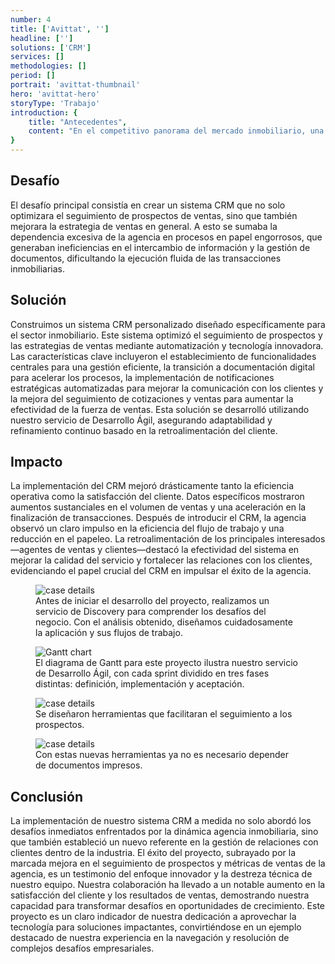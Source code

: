 ```yaml
---
number: 4
title: ['Avittat', '']
headline: ['']
solutions: ['CRM']
services: []
methodologies: []
period: []
portrait: 'avittat-thumbnail'
hero: 'avittat-hero'
storyType: 'Trabajo'
introduction: {
    title: "Antecedentes",
    content: "En el competitivo panorama del mercado inmobiliario, una empresa emprendió un viaje para redefinir su estrategia de ventas y gestión de clientes. Al identificar ineficiencias clave en el seguimiento de prospectos y una dependencia de métodos obsoletos, la empresa vislumbró la posibilidad de aprovechar la tecnología para fomentar el crecimiento y mejorar la eficacia operativa. El proyecto central de esta transformación fue el desarrollo de un sistema CRM especializado, diseñado específicamente para optimizar el proceso de ventas y mejorar la comunicación. Este marcó el primer paso de la empresa hacia la modernización digital y la consecución de la excelencia operativa."
}
---
```


<div>
    <h2>Desafío</h2>
    <p>El desafío principal consistía en crear un sistema CRM que no solo optimizara el seguimiento de prospectos de ventas, sino que también mejorara la estrategia de ventas en general. A esto se sumaba la dependencia excesiva de la agencia en procesos en papel engorrosos, que generaban ineficiencias en el intercambio de información y la gestión de documentos, dificultando la ejecución fluida de las transacciones inmobiliarias.</p>
</div>

<div>
    <h2>Solución</h2>
    <p>Construimos un sistema CRM personalizado diseñado específicamente para el sector inmobiliario. Este sistema optimizó el seguimiento de prospectos y las estrategias de ventas mediante automatización y tecnología innovadora. Las características clave incluyeron el establecimiento de funcionalidades centrales para una gestión eficiente, la transición a documentación digital para acelerar los procesos, la implementación de notificaciones estratégicas automatizadas para mejorar la comunicación con los clientes y la mejora del seguimiento de cotizaciones y ventas para aumentar la efectividad de la fuerza de ventas. Esta solución se desarrolló utilizando nuestro servicio de Desarrollo Ágil, asegurando adaptabilidad y refinamiento continuo basado en la retroalimentación del cliente.</p>
</div>

<div>
    <h2>Impacto</h2>
    <p>La implementación del CRM mejoró drásticamente tanto la eficiencia operativa como la satisfacción del cliente. Datos específicos mostraron aumentos sustanciales en el volumen de ventas y una aceleración en la finalización de transacciones. Después de introducir el CRM, la agencia observó un claro impulso en la eficiencia del flujo de trabajo y una reducción en el papeleo. La retroalimentación de los principales interesados—agentes de ventas y clientes—destacó la efectividad del sistema en mejorar la calidad del servicio y fortalecer las relaciones con los clientes, evidenciando el papel crucial del CRM en impulsar el éxito de la agencia.</p>
</div>
<div>
    <figure>
        <img loading="lazy" src="/work/avittat-figure1.jpg" alt="case details"/>
        <figcaption class="story_story__mainContent__caption__IQRnS">Antes de iniciar el desarrollo del proyecto, realizamos un servicio de Discovery para comprender los desafíos del negocio. Con el análisis obtenido, diseñamos cuidadosamente la aplicación y sus flujos de trabajo.</figcaption>
    </figure>    
</div>

<div class="story_story__mainContent__gantt__TErEp">
    <figure>
        <img loading="lazy" src="/work/project-chart-es.svg" alt="Gantt chart"/>
        <figcaption class="story_story__mainContent__caption__IQRnS">El diagrama de Gantt para este proyecto ilustra nuestro servicio de Desarrollo Ágil, con cada sprint dividido en tres fases distintas: definición, implementación y aceptación.</figcaption>
    </figure>
</div>
<div>
    <figure>
        <img loading="lazy" src="/work/avittat-figure2.jpg" alt="case details"/>
        <figcaption class="story_story__mainContent__caption__IQRnS">Se diseñaron herramientas que facilitaran el seguimiento a los prospectos.</figcaption>
    </figure>    
</div>
<div>
    <figure>
        <img loading="lazy" src="/work/avittat-figure3.jpg" alt="case details"/>
        <figcaption class="story_story__mainContent__caption__IQRnS">Con estas nuevas herramientas ya no es necesario depender de documentos impresos.</figcaption>
    </figure>    
</div>
<div>
    <h2>Conclusión</h2>
    <p>La implementación de nuestro sistema CRM a medida no solo abordó los desafíos inmediatos enfrentados por la dinámica agencia inmobiliaria, sino que también estableció un nuevo referente en la gestión de relaciones con clientes dentro de la industria. El éxito del proyecto, subrayado por la marcada mejora en el seguimiento de prospectos y métricas de ventas de la agencia, es un testimonio del enfoque innovador y la destreza técnica de nuestro equipo. Nuestra colaboración ha llevado a un notable aumento en la satisfacción del cliente y los resultados de ventas, demostrando nuestra capacidad para transformar desafíos en oportunidades de crecimiento. Este proyecto es un claro indicador de nuestra dedicación a aprovechar la tecnología para soluciones impactantes, convirtiéndose en un ejemplo destacado de nuestra experiencia en la navegación y resolución de complejos desafíos empresariales.</p>
</div>